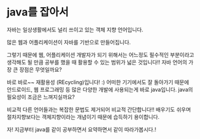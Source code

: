 # java를 잡아서

자바는 일상생활에서도 널리 쓰이고 있는 객체 지향 언어입니다.

많은 웹과 어플리케이션이 자바를 기반으로 만들어집니다.

그렇기 때문에 웹, 어플리케이션 개발자가 되기 위해서는 어느정도 필수적인 부분이라고 생각해도 될 만큼 공부를 했을 때 활용할 수 있는 범위가 넓은 것입니다!! 자바 언어의 가장 큰 장점은 무엇일까요? 



바로 바로~~ 재활용성 (REcycling)입니다! :) 어떠한 기기에서도 잘 돌아가기 때문에 안드로이드, 웹 프로그래밍 등 많은 다양한 개발에 사용되는게 바로 java입니다. java의 필요성이 조금은 느껴지실까요? 

비교적 다른 언어들과는 복잡한 문법도 제거되어 비교적 간단합니다!! 배우기도 쉬우며 절차지향보다는 객체지향이라는 개념이기 때문에 습득하기 용이합니다. 



자! 지금부터 java를 같이 공부하면서 요약하면서 같이 따라가봅시다.!

